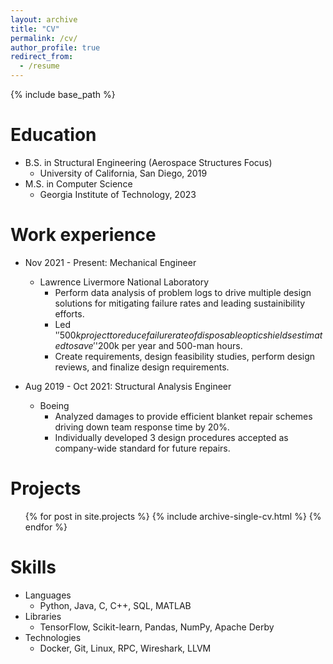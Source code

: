 ```yaml
---
layout: archive
title: "CV"
permalink: /cv/
author_profile: true
redirect_from:
  - /resume
---
```


{% include base_path %}

Education
======
* B.S. in Structural Engineering (Aerospace Structures Focus)
    * University of California, San Diego, 2019
* M.S. in Computer Science
    * Georgia Institute of Technology, 2023

Work experience
======

* Nov 2021 - Present: Mechanical Engineer
  * Lawrence Livermore National Laboratory
    * Perform data analysis of problem logs to drive multiple design solutions for mitigating failure rates and leading sustainibility efforts.
    * Led '$'500k project to reduce failure rate of disposable optic shields estimated to save '$'200k per year and 500-man hours.
    * Create requirements, design feasibility studies, perform design reviews, and finalize design requirements.

* Aug 2019 - Oct 2021: Structural Analysis Engineer
  * Boeing
    * Analyzed damages to provide efficient blanket repair schemes driving down team response time by 20%.
    * Individually developed 3 design procedures accepted as company-wide standard for future repairs.

Projects
======
  <ul>{% for post in site.projects %}
  {% include archive-single-cv.html %}
  {% endfor %}</ul>

Skills
======
* Languages
  * Python, Java, C, C++, SQL, MATLAB
* Libraries
  * TensorFlow, Scikit-learn, Pandas, NumPy, Apache Derby
* Technologies
  * Docker, Git, Linux, RPC, Wireshark, LLVM